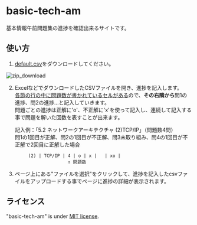 # basic-tech-am
基本情報午前問題集の進捗を確認出来るサイトです。

## 使い方

1. [default.csv](https://github.com/tawainfer/basic-tech-am/blob/main/default.csv)をダウンロードしてください。

![zip_download](https://user-images.githubusercontent.com/110793011/202379612-b94f1e2f-e9da-44d2-8479-223b92d3dd65.png)



2. ExcelなどでダウンロードしたCSVファイルを開き、進捗を記入します。<br>
   <u>各節の行の中に問題数が書かれているセルがある</u>ので、**その右隣から**問1の進捗、問2の進捗...と記入していきます。<br>
   問題ごとの進捗は正解に'o'、不正解に'x'を使って記入し、連続して記入する事で問題を解いた回数を表すことが出来ます。  
   
   記入例：「5.2 ネットワークアーキテクチャ (2)TCP/IP」（問題数4問）<br>
            問1の1回目が正解、問2の1回目が不正解、問3未取り組み、問4の1回目が不正解で2回目に正解した場合
            
            (2) | TCP/IP | 4 | o | x |   | xo |
                           ↑ 問題数
            
   
          

3. ページ上にある"ファイルを選択"をクリックして、進捗を記入したcsvファイルをアップロードする事でページに進捗の詳細が表示されます。

## ライセンス

"basic-tech-am" is under [MIT license](https://en.wikipedia.org/wiki/MIT_License).
